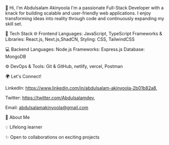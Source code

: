 👋 Hi, I'm Abdulsalam Akinyoola
I'm a passionate Full-Stack Developer with a knack for building scalable and user-friendly web applications. I enjoy transforming ideas into reality through code and continuously expanding my skill set.

🔧 Tech Stack
🌐 Frontend
Languages: JavaScript, TypeScript
Frameworks & Libraries: React.js, Next.js,ShadCN,
Styling: CSS, TailwindCSS

💻 Backend
Languages: Node.js
Frameworks: Express.js
Database: MongoDB

⚙️ DevOps & Tools:
Git & GitHub,
netlify,
vercel,
Postman

🌍 Let's Connect!

LinkedIn: https://www.linkedin.com/in/abdulsalam-akinyoola-2b01b82a8,

Twitter: https://twitter.com/Abdulsalamdev,

Email: abdulsalamakinyoola@gmail.com

🌟 About Me

💡 Lifelong learner

✨ Open to collaborations on exciting projects

